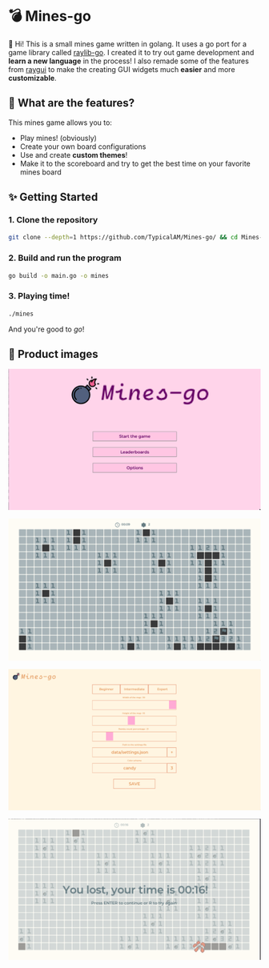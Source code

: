 # 💣 Mines-go

👋 Hi! This is a small mines game written in golang. It uses a go port for a game library called [raylib-go](https://github.com/gen2brain/raylib-go). I created it to try out game development and **learn a new language** in the process! I also remade some of the features from [raygui](https://github.com/raysan5/raygui) to make the creating GUI widgets much **easier** and more **customizable**.

## 🧐 What are the features?

This mines game allows you to:

- Play mines! (obviously)
- Create your own board configurations
- Use and create **custom themes**!
- Make it to the scoreboard and try to get the best time on your favorite mines board

## ✨ Getting Started

### 1. Clone the repository

```sh
git clone --depth=1 https://github.com/TypicalAM/Mines-go/ && cd Mines-go
```

### 2. Build and run the program

```sh
go build -o main.go -o mines
```

### 3. Playing time!

```sh
./mines
```

And you're good to *go*!

## 📸 Product images

<p align="center">
    <img src="assets/title.png" />
</p>
<p align="center">
    <img src="assets/gameplay.png" />
</p>
<p align="center">
    <img src="assets/options.png" />
</p>
<p align="center">
    <img src="assets/lost.png" />
</p>
